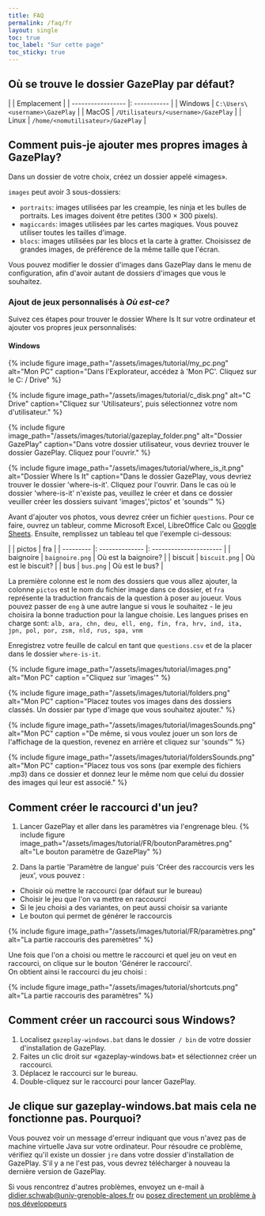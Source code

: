 ```yaml
---
title: FAQ
permalink: /faq/fr
layout: single
toc: true
toc_label: "Sur cette page"
toc_sticky: true
---
```


## Où se trouve le dossier GazePlay par défaut?

| | Emplacement |
| ----------------- |: ----------- |
| Windows | `C:\Users\<username>\GazePlay` |
| MacOS   | `/Utilisateurs/<username>/GazePlay` |
| Linux   | `/home/<nomutilisateur>/GazePlay` |

## Comment puis-je ajouter mes propres images à GazePlay?
Dans un dossier de votre choix, créez un dossier appelé «images».

`images` peut avoir 3 sous-dossiers:
* `portraits`: images utilisées par les creampie, les ninja et les bulles de portraits. Les images doivent être petites (300 × 300 pixels).
* `magiccards`: images utilisées par les cartes magiques. Vous pouvez utiliser toutes les tailles d'image.
* `blocs`: images utilisées par les blocs et la carte à gratter. Choisissez de grandes images, de préférence de la même taille que l'écran.

Vous pouvez modifier le dossier d'images dans GazePlay dans le menu de configuration, afin d'avoir autant de dossiers d'images que vous le souhaitez.

### Ajout de jeux personnalisés à _Où est-ce?_
Suivez ces étapes pour trouver le dossier Where Is It sur votre ordinateur et ajouter vos propres jeux personnalisés:

#### Windows
{% include figure image_path="/assets/images/tutorial/my_pc.png" alt="Mon PC" caption="Dans l'Explorateur, accédez à 'Mon PC'. Cliquez sur le C: / Drive" %}

{% include figure image_path="/assets/images/tutorial/c_disk.png" alt="C Drive" caption="Cliquez sur 'Utilisateurs', puis sélectionnez votre nom d'utilisateur." %}

{% include figure image_path="/assets/images/tutorial/gazeplay_folder.png" alt="Dossier GazePlay" caption="Dans votre dossier utilisateur, vous devriez trouver le dossier GazePlay. Cliquez pour l'ouvrir." %}

{% include figure image_path="/assets/images/tutorial/where_is_it.png" alt="Dossier Where Is It" caption="Dans le dossier GazePlay, vous devriez trouver le dossier 'where-is-it'. Cliquez pour l'ouvrir. Dans le cas où le dossier 'where-is-it' n'existe pas, veuillez le créer et dans ce dossier veuiller créer les dossiers suivant 'images','pictos' et 'sounds'" %}

Avant d'ajouter vos photos, vous devrez créer un fichier `questions`.
Pour ce faire, ouvrez un tableur, comme Microsoft Excel, LibreOffice Calc ou [Google Sheets](https://docs.google.com/spreadsheets). Ensuite, remplissez un tableau tel que l'exemple ci-dessous:

| | pictos | fra |
| --------- |: -------------- |: ---------------------- |
| baignoire | `baignoire.png` | Où est la baignoire? |
| biscuit | `biscuit.png` | Où est le biscuit? |
| bus | `bus.png` | Où est le bus? |

La première colonne est le nom des dossiers que vous allez ajouter, la colonne `pictos` est le nom du fichier image dans ce dossier, et `fra` représente la traduction francais de la question à poser au joueur. Vous pouvez passer  de `eng` à une autre langue si vous le souhaitez - le jeu choisira la bonne traduction pour la langue choisie. Les langues prises en charge sont:
`alb, ara, chn, deu, ell, eng, fin, fra, hrv, ind, ita, jpn, pol, por, zsm, nld, rus, spa, vnm`

Enregistrez votre feuille de calcul en tant que `questions.csv` et de la placer dans le dossier `where-is-it`.

{% include figure image_path="/assets/images/tutorial/images.png" alt="Mon PC" caption ="Cliquez sur 'images'" %}

{% include figure image_path="/assets/images/tutorial/folders.png" alt="Mon PC" caption="Placez toutes vos images dans des dossiers classés. Un dossier par type d'image que vous souhaitez ajouter." %}

{% include figure image_path="/assets/images/tutorial/imagesSounds.png" alt="Mon PC" caption ="De même, si vous voulez jouer un son lors de l'affichage de la question, revenez en arrière et cliquez sur 'sounds'" %}

{% include figure image_path="/assets/images/tutorial/foldersSounds.png" alt="Mon PC" caption="Placez tous vos sons (par exemple des fichiers .mp3) dans ce dossier et donnez leur le même nom que celui du dossier des images qui leur est associé." %}

## Comment créer le raccourci d'un jeu?
1. Lancer GazePlay et aller dans les paramètres via l'engrenage bleu.
{% include figure image_path="/assets/images/tutorial/FR/boutonParamètres.png" alt="Le bouton paramètre de GazePlay" %}

2. Dans la partie 'Paramètre de langue' puis 'Créer des raccourcis vers les jeux', vous pouvez :
* Choisir où mettre le raccourci (par défaut sur le bureau)
* Choisir le jeu que l'on va mettre en raccourci
* Si le jeu choisi a des variantes, on peut aussi choisir sa variante
* Le bouton qui permet de générer le raccourcis

{% include figure image_path="/assets/images/tutorial/FR/paramètres.png" alt="La partie raccouris des paremètres" %}

Une fois que l'on a choisi ou mettre le raccourci et quel jeu on veut en raccourci, on clique sur le bouton 'Générer le raccourci'. <br>
On obtient ainsi le raccourci du jeu choisi :

{% include figure image_path="/assets/images/tutorial/shortcuts.png" alt="La partie raccouris des paramètres" %}

## Comment créer un raccourci sous Windows?
1. Localisez `gazeplay-windows.bat` dans le dossier` / bin` de votre dossier d'installation de GazePlay.
2. Faites un clic droit sur «gazeplay-windows.bat» et sélectionnez créer un raccourci.
3. Déplacez le raccourci sur le bureau.
4. Double-cliquez sur le raccourci pour lancer GazePlay.

## Je clique sur gazeplay-windows.bat mais cela ne fonctionne pas. Pourquoi?
Vous pouvez voir un message d'erreur indiquant que vous n'avez pas de machine virtuelle Java sur votre ordinateur.
Pour résoudre ce problème, vérifiez qu'il existe un dossier `jre` dans votre dossier d'installation de GazePlay. S'il y a
ne l'est pas, vous devrez télécharger à nouveau la dernière version de GazePlay.

Si vous rencontrez d'autres problèmes, envoyez un e-mail à <didier.schwab@univ-grenoble-alpes.fr> ou [posez directement un problème à nos développeurs](https://github.com/GazePlay/GazePlay/issues/new)
